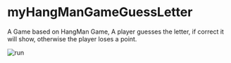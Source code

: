 # myHangManGameGuessLetter
A Game based on HangMan Game, A player guesses the letter, if correct it will show, otherwise the player loses a point.

![run](https://user-images.githubusercontent.com/97001250/236044173-200e004a-b5b7-4939-832a-4324662189df.gif)
